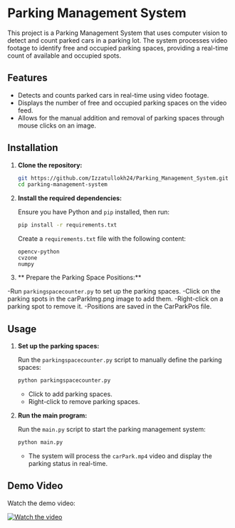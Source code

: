 ﻿# Parking Management System
 
This project is a Parking Management System that uses computer vision to detect and count parked cars in a parking lot. The system processes video footage to identify free and occupied parking spaces, providing a real-time count of available and occupied spots.

## Features

- Detects and counts parked cars in real-time using video footage.
- Displays the number of free and occupied parking spaces on the video feed.
- Allows for the manual addition and removal of parking spaces through mouse clicks on an image.

## Installation

1. **Clone the repository:**

    ```bash
    git https://github.com/Izzatullokh24/Parking_Management_System.git
    cd parking-management-system
    ```

2. **Install the required dependencies:**

    Ensure you have Python and `pip` installed, then run:

    ```bash
    pip install -r requirements.txt
    ```

    Create a `requirements.txt` file with the following content:

    ```plaintext
    opencv-python
    cvzone
    numpy
    ```
3. ** Prepare the Parking Space Positions:**

-Run `parkingspacecounter.py` to set up the parking spaces.
-Click on the parking spots in the carParkImg.png image to add them.
-Right-click on a parking spot to remove it.
-Positions are saved in the CarParkPos file.


## Usage

1. **Set up the parking spaces:**

    Run the `parkingspacecounter.py` script to manually define the parking spaces:

    ```bash
    python parkingspacecounter.py
    ```

    - Click to add parking spaces.
    - Right-click to remove parking spaces.

2. **Run the main program:**

    Run the `main.py` script to start the parking management system:

    ```bash
    python main.py
    ```

    - The system will process the `carPark.mp4` video and display the parking status in real-time.
  
## Demo Video

Watch the demo video:

[![Watch the video](https://img.youtube.com/vi/hVsA678TU0Y/maxresdefault.jpg)](https://youtu.be/hVsA678TU0Y)



